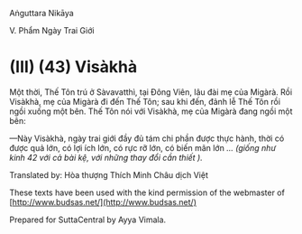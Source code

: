  

Aṅguttara Nikāya

V. Phẩm Ngày Trai Giới

# (III) (43) Visàkhà

Một thời, Thế Tôn trú ở Sàvavatthì, tại Ðông Viên, lâu đài mẹ của Migàrà. Rồi Visàkhà, mẹ của Migàrà đi đến Thế Tôn; sau khi đến, đảnh lễ Thế Tôn rồi ngồi xuống một bên. Thế Tôn nói với Visàkhà, mẹ của Migàrà đang ngồi một bên:

—Này Visàkhà, ngày trai giới đầy đủ tám chi phần được thực hành, thời có được quả lớn, có lợi ích lớn, có rực rỡ lớn, có biến mãn lớn _... (giống như kinh 42 với cả bài kệ, với những thay đổi cần thiết )._

Translated by: Hòa thượng Thích Minh Châu dịch Việt

These texts have been used with the kind permission of the webmaster of [http://www.budsas.net/](http://www.budsas.net/)

Prepared for SuttaCentral by Ayya Vimala.